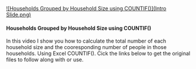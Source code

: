 [![Households Grouped by Household Size using COUNTIF()](Intro Slide.png)](http://www.youtube.com/watch?v=h2x-ygq9aY0)
#### Households Grouped by Household Size using  COUNTIF()
In this video I show you how to calculate the total number of each household size and the cooresponding number of people in those households. Using Excel COUNTIF(). Cick the links below to get the original files to follow along with or use.
